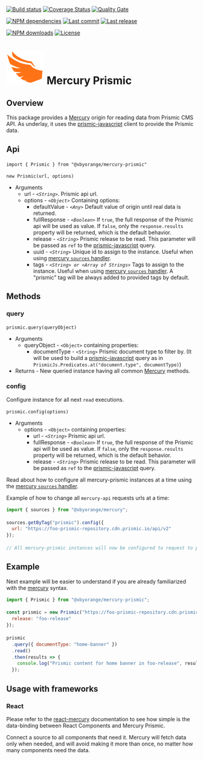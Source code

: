 [![Build status][travisci-image]][travisci-url] [![Coverage Status][coveralls-image]][coveralls-url] [![Quality Gate][quality-gate-image]][quality-gate-url]

[![NPM dependencies][npm-dependencies-image]][npm-dependencies-url] [![Last commit][last-commit-image]][last-commit-url] [![Last release][release-image]][release-url] 

[![NPM downloads][npm-downloads-image]][npm-downloads-url] [![License][license-image]][license-url]

# ![Mercury Logo](assets/logos/mercury_wings_orange_100.png) Mercury Prismic

## Overview

This package provides a [Mercury][mercury-url] origin for reading data from Prismic CMS API. As underlay, it uses the [prismic-javascript][prismic-javascript-url] client to provide the Prismic data.

## Api

`import { Prismic } from "@xbyorange/mercury-prismic"`

`new Prismic(url, options)`
* Arguments
	* url - _`<String>`_. Prismic api url.
	* options - _`<Object>`_ Containing options:
		* defaultValue - _`<Any>`_ Default value of origin until real data is returned.
		* fullResponse - _`<Boolean>`_ If `true`, the full response of the Prismic api will be used as value. If `false`, only the `response.results` property will be returned, which is the default behavior.
		* release - _`<String>`_ Prismic release to be read. This parameter will be passed as `ref` to the [prismic-javascript][prismic-javascript-url] query.
		* uuid - _`<String>`_ Unique id to assign to the instance. Useful when using [mercury `sources` handler][mercury-sources-docs-url].
		* tags - _`<String> or <Array of Strings>`_ Tags to assign to the instance. Useful when using [mercury `sources` handler][mercury-sources-docs-url]. A "prismic" tag will be always added to provided tags by default.

## Methods

### query

`prismic.query(queryObject)`
* Arguments
	* queryObject - `<Object>` containing properties:
		* documentType - `<String>` Prismic document type to filter by. (It will be used to build a [prismic-javascript][prismic-javascript-url] query as in `PrismicJs.Predicates.at("document.type", documentType)`)
* Returns - New queried instance having all common [Mercury][mercury-url] methods.

### config

Configure instance for all next `read` executions.

`prismic.config(options)`
* Arguments
	* options - `<Object>` containing properties:
		* url - _`<String>`_ Prismic api url.
		* fullResponse - _`<Boolean>`_ If `true`, the full response of the Prismic api will be used as value. If `false`, only the `response.results` property will be returned, which is the default behavior.
		* release - _`<String>`_ Prismic release to be read. This parameter will be passed as `ref` to the [prismic-javascript][prismic-javascript-url] query.

Read about how to configure all mercury-prismic instances at a time using the [mercury `sources` handler][mercury-sources-docs-url].

Example of how to change all `mercury-api` requests urls at a time:

```js
import { sources } from "@xbyorange/mercury";

sources.getByTag("prismic").config({
  url: "https://foo-prismic-repository.cdn.prismic.io/api/v2"
});

// All mercury-prismic instances will now be configured to request to provided url.
```

## Example

Next example will be easier to understand if you are already familiarized with the [mercury][mercury-url] syntax.

```js
import { Prismic } from "@xbyorange/mercury-prismic";

const prismic = new Prismic("https://foo-prismic-repository.cdn.prismic.io/api/v2", {
  release: "foo-release"
});

prismic
  .query({ documentType: "home-banner" })
  .read()
  .then(results => {
    console.log("Prismic content for home banner in foo-release", results);
  });
```

## Usage with frameworks

### React

Please refer to the [react-mercury][react-mercury-url] documentation to see how simple is the data-binding between React Components and Mercury Prismic.

Connect a source to all components that need it. Mercury will fetch data only when needed, and will avoid making it more than once, no matter how many components need the data.

[mercury-url]: https://github.com/xbyorange/mercury
[mercury-sources-docs-url]: https://github.com/XbyOrange/mercury/blob/master/docs/sources/api.md
[prismic-javascript-url]: https://www.npmjs.com/package/prismic-javascript
[react-mercury-url]: https://github.com/xbyorange/react-mercury

[coveralls-image]: https://coveralls.io/repos/github/XbyOrange/mercury-prismic/badge.svg
[coveralls-url]: https://coveralls.io/github/XbyOrange/mercury-prismic
[travisci-image]: https://travis-ci.com/xbyorange/mercury-prismic.svg?branch=master
[travisci-url]: https://travis-ci.com/xbyorange/mercury-prismic
[last-commit-image]: https://img.shields.io/github/last-commit/xbyorange/mercury-prismic.svg
[last-commit-url]: https://github.com/xbyorange/mercury-prismic/commits
[license-image]: https://img.shields.io/npm/l/@xbyorange/mercury-prismic.svg
[license-url]: https://github.com/xbyorange/mercury-prismic/blob/master/LICENSE
[npm-downloads-image]: https://img.shields.io/npm/dm/@xbyorange/mercury-prismic.svg
[npm-downloads-url]: https://www.npmjs.com/package/@xbyorange/mercury-prismic
[npm-dependencies-image]: https://img.shields.io/david/xbyorange/mercury-prismic.svg
[npm-dependencies-url]: https://david-dm.org/xbyorange/mercury-prismic
[quality-gate-image]: https://sonarcloud.io/api/project_badges/measure?project=xbyorange-mercury-prismic&metric=alert_status
[quality-gate-url]: https://sonarcloud.io/dashboard?id=xbyorange-mercury-prismic
[release-image]: https://img.shields.io/github/release-date/xbyorange/mercury-prismic.svg
[release-url]: https://github.com/xbyorange/mercury-prismic/releases


